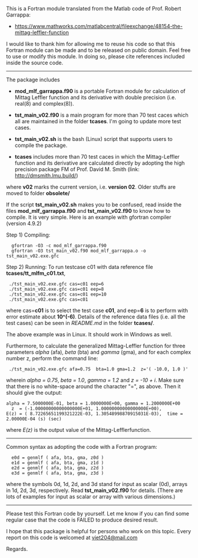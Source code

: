 This is a Fortran module translated from the Matlab code of Prof. Robert Garrappa:

+ https://www.mathworks.com/matlabcentral/fileexchange/48154-the-mittag-leffler-function

I would like to thank him for allowing me to reuse his code so that this Fortran module can be made and to be released on public domain. Feel free to use or modify this module. In doing so, please cite references included inside the source code.

--------------------------------

The package includes

+ **mod_mlf_garrappa.f90** is a portable Fortran module for calculation of Mittag Leffler function and its derivative with double precision (i.e. real(8) and complex(8)).

+ **tst_main_v02.f90** is a main program for more than 70 test caces which all are maintained in the folder **tcases**. I'm going to update more test cases.

+ **tst_main_v02.sh** is the bash (Linux) script that supports users to compile the package.

+ **tcases** includes more than 70 test caces in which the Mittag-Leffler function and its derivative are calculated directly by adopting the high precision package FM of Prof. David M. Smith (link: http://dmsmith.lmu.build/)

where **v02** marks the current version, i.e. **version 02**. Older stuffs are moved to folder **obsolete/**

If the script **tst_main_v02.sh** makes you to be confused, read inside the files **mod_mlf_garrappa.f90** and **tst_main_v02.f90** to know how to compile. It is very simple. Here is an example with gfortran compiler (version 4.9.2)

Step 1) Compiling:
```
  gfortran -O3 -c mod_mlf_garrappa.f90
  gfortran -O3 tst_main_v02.f90 mod_mlf_garrappa.o -o tst_main_v02.exe.gfc
```
Step 2) Running: To run testcase c01 with data reference file **tcases/tt_mlfm_c01.txt**,
```
 ./tst_main_v02.exe.gfc cas=c01 eep=6
 ./tst_main_v02.exe.gfc cas=c01 eep=8
 ./tst_main_v02.exe.gfc cas=c01 eep=10
 ./tst_main_v02.exe.gfc cas=c01
```
where cas=**c01** is to select the test case **c01**, and eep=**6** is to perform with error estimate about **10^(-6)**. Details of the reference data files (i.e. all the test cases) can be seen in _README.md_ in the folder **tcases/**.

The above example was in Linux. It should work in Windows as well.

Furthermore, to calculate the generalized Mittag-Leffler function for three parameters _alpha_ (afa), _beta_ (bta) and _gamma_ (gma), and for each complex number z, perform the command line:
```
 ./tst_main_v02.exe.gfc afa=0.75  bta=1.0 gma=1.2  z='( -10.0, 1.0 )'
```
wherein _alpha = 0.75_, _beta = 1.0_, _gamma = 1.2_ and _z = -10 + i_. Make sure that there is no white-space around the character "=", as above. Then it should give the output:
```
alpha = 7.5000000E-01, beta = 1.0000000E+00, gamma = 1.2000000E+00
  z  = (-1.00000000000000000E+01, 1.00000000000000000E+00),
E(z) = ( 8.72265651199321222E-03, 1.30548998870915031E-03),  time =  2.00000E-04 (s) (sec)
```
where _E(z)_ is the output value of the Mittag-Lefflerfunction.

--------------------------------
Common syntax as adopting the code with a Fortran program:
```
  e0d = genmlf ( afa, bta, gma, z0d )
  e1d = genmlf ( afa, bta, gma, z1d )
  e2d = genmlf ( afa, bta, gma, z2d )
  e3d = genmlf ( afa, bta, gma, z3d )
```
where the symbols 0d, 1d, 2d, and 3d stand for input as scalar (0d), arrays in 1d, 2d, 3d, respectively. Read **tst_main_v02.f90** for details. (There are lots of examples for input as scalar or array with various dimensions.)

--------------------------------

Please test this Fortran code by yourself. Let me know if you can find some regular case that the code is FAILED to produce desired result. 

I hope that this package is helpful for persons who work on this topic. Every report on this code is welcomed at viet204@mail.com

Regards.

